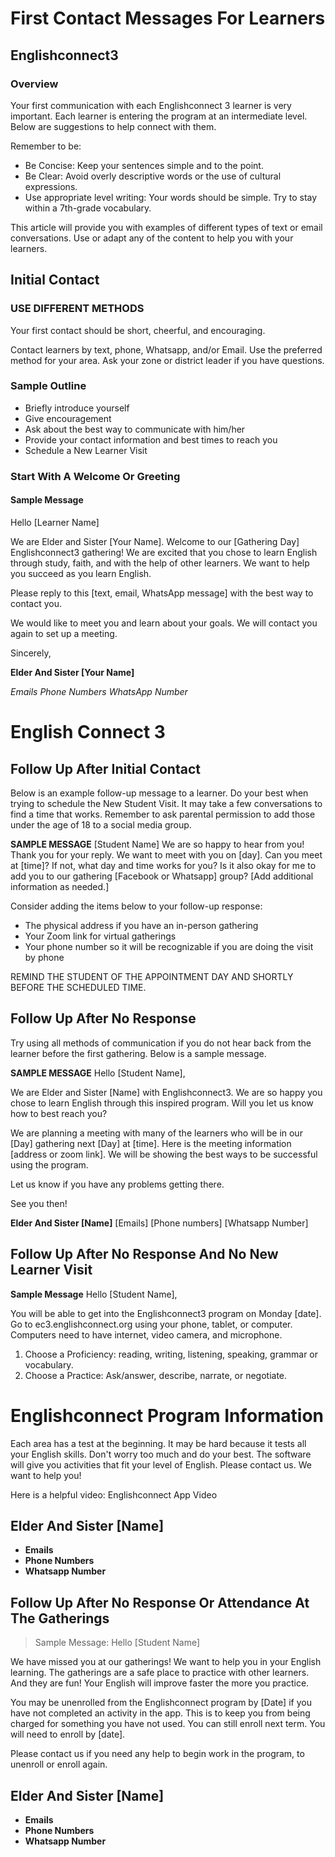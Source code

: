 # First Contact Messages For Learners

## Englishconnect3

### Overview

Your first communication with each Englishconnect 3 learner is very important. Each learner is entering the program at an intermediate level. Below are suggestions to help connect with them.

Remember to be:

- Be Concise: Keep your sentences simple and to the point.
- Be Clear: Avoid overly descriptive words or the use of cultural expressions.
- Use appropriate level writing: Your words should be simple. Try to stay within a 7th-grade vocabulary.

This article will provide you with examples of different types of text or email conversations. Use or adapt any of the content to help you with your learners.

## Initial Contact

### USE DIFFERENT METHODS

Your first contact should be short, cheerful, and encouraging.

Contact learners by text, phone, Whatsapp, and/or Email. Use the preferred method for your area. Ask your zone or district leader if you have questions.

### Sample Outline

- Briefly introduce yourself
- Give encouragement
- Ask about the best way to communicate with him/her
- Provide your contact information and best times to reach you
- Schedule a New Learner Visit

### Start With A Welcome Or Greeting

#### Sample Message
Hello [Learner Name]

We are Elder and Sister [Your Name]. Welcome to our [Gathering Day] Englishconnect3 gathering! We are excited that you chose to learn English through study, faith, and with the help of other learners. We want to help you succeed as you learn English.

Please reply to this [text, email, WhatsApp message] with the best way to contact you.

We would like to meet you and learn about your goals. We will contact you again to set up a meeting.

Sincerely,

**Elder And Sister [Your Name]**

*Emails* *Phone Numbers* *WhatsApp Number*

# English Connect 3

## Follow Up After Initial Contact

Below is an example follow-up message to a learner. Do your best when trying to schedule the New Student Visit. It may take a few conversations to find a time that works. Remember to ask parental permission to add those under the age of 18 to a social media group.

**SAMPLE MESSAGE**
[Student Name] We are so happy to hear from you! Thank you for your reply. We want to meet with you on [day]. Can you meet at [time]? If not, what day and time works for you? Is it also okay for me to add you to our gathering [Facebook or Whatsapp] group? [Add additional information as needed.]

Consider adding the items below to your follow-up response:
- The physical address if you have an in-person gathering
- Your Zoom link for virtual gatherings
- Your phone number so it will be recognizable if you are doing the visit by phone

REMIND THE STUDENT OF THE APPOINTMENT DAY AND SHORTLY BEFORE THE SCHEDULED TIME.

## Follow Up After No Response

Try using all methods of communication if you do not hear back from the learner before the first gathering. Below is a sample message.

**SAMPLE MESSAGE**
Hello [Student Name],

We are Elder and Sister [Name] with Englishconnect3. We are so happy you chose to learn English through this inspired program. Will you let us know how to best reach you?

We are planning a meeting with many of the learners who will be in our [Day] gathering next [Day] at [time]. Here is the meeting information [address or zoom link]. We will be showing the best ways to be successful using the program.

Let us know if you have any problems getting there.

See you then!

**Elder And Sister [Name]**
[Emails] [Phone numbers] [Whatsapp Number]

## Follow Up After No Response And No New Learner Visit

**Sample Message**
Hello [Student Name],

You will be able to get into the Englishconnect3 program on Monday [date]. Go to ec3.englishconnect.org using your phone, tablet, or computer. Computers need to have internet, video camera, and microphone.

1. Choose a Proficiency: reading, writing, listening, speaking, grammar or vocabulary.
2. Choose a Practice: Ask/answer, describe, narrate, or negotiate.

# Englishconnect Program Information

Each area has a test at the beginning. It may be hard because it tests all your English skills. Don't worry too much and do your best. The software will give you activities that fit your level of English. Please contact us. We want to help you!

Here is a helpful video: Englishconnect App Video

## Elder And Sister [Name]
- **Emails**
- **Phone Numbers**
- **Whatsapp Number**

## Follow Up After No Response Or Attendance At The Gatherings

> Sample Message:
> Hello [Student Name]

We have missed you at our gatherings! We want to help you in your English learning. The gatherings are a safe place to practice with other learners. And they are fun! Your English will improve faster the more you practice.

You may be unenrolled from the Englishconnect program by [Date] if you have not completed an activity in the app. This is to keep you from being charged for something you have not used. You can still enroll next term. You will need to enroll by [date].

Please contact us if you need any help to begin work in the program, to unenroll or enroll again.

## Elder And Sister [Name]
- **Emails**
- **Phone Numbers**
- **Whatsapp Number**


